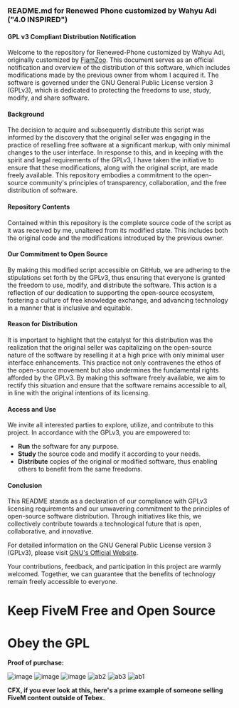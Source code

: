 ### README.md for Renewed Phone customized by Wahyu Adi ("4.0 INSPIRED")

#### GPL v3 Compliant Distribution Notification

Welcome to the repository for Renewed-Phone customized by Wahyu Adi, originally customized by [FjamZoo](https://github.com/Renewed-Scripts/qb-phone). This document serves as an official notification and overview of the distribution of this software, which includes modifications made by the previous owner from whom I acquired it. The software is governed under the GNU General Public License version 3 (GPLv3), which is dedicated to protecting the freedoms to use, study, modify, and share software.

#### Background

The decision to acquire and subsequently distribute this script was informed by the discovery that the original seller was engaging in the practice of reselling free software at a significant markup, with only minimal changes to the user interface. In response to this, and in keeping with the spirit and legal requirements of the GPLv3, I have taken the initiative to ensure that these modifications, along with the original script, are made freely available. This repository embodies a commitment to the open-source community's principles of transparency, collaboration, and the free distribution of software.

#### Repository Contents

Contained within this repository is the complete source code of the script as it was received by me, unaltered from its modified state. This includes both the original code and the modifications introduced by the previous owner.

#### Our Commitment to Open Source

By making this modified script accessible on GitHub, we are adhering to the stipulations set forth by the GPLv3, thus ensuring that everyone is granted the freedom to use, modify, and distribute the software. This action is a reflection of our dedication to supporting the open-source ecosystem, fostering a culture of free knowledge exchange, and advancing technology in a manner that is inclusive and equitable.

#### Reason for Distribution

It is important to highlight that the catalyst for this distribution was the realization that the original seller was capitalizing on the open-source nature of the software by reselling it at a high price with only minimal user interface enhancements. This practice not only contravenes the ethos of the open-source movement but also undermines the fundamental rights afforded by the GPLv3. By making this software freely available, we aim to rectify this situation and ensure that the software remains accessible to all, in line with the original intentions of its licensing.

#### Access and Use

We invite all interested parties to explore, utilize, and contribute to this project. In accordance with the GPLv3, you are empowered to:

- **Run** the software for any purpose.
- **Study** the source code and modify it according to your needs.
- **Distribute** copies of the original or modified software, thus enabling others to benefit from the same freedoms.

#### Conclusion

This README stands as a declaration of our compliance with GPLv3 licensing requirements and our unwavering commitment to the principles of open-source software distribution. Through initiatives like this, we collectively contribute towards a technological future that is open, collaborative, and innovative.

For detailed information on the GNU General Public License version 3 (GPLv3), please visit [GNU's Official Website](https://www.gnu.org/licenses/gpl-3.0.en.html).

Your contributions, feedback, and participation in this project are warmly welcomed. Together, we can guarantee that the benefits of technology remain freely accessible to everyone.

# Keep FiveM Free and Open Source
# Obey the GPL

**Proof of purchase:**

![image](https://github.com/jnccloud/Renewed-Phone-Wahyu-Abi/assets/58707473/7229b745-b945-4e30-9745-b391e2c8b9d2)
![image](https://github.com/jnccloud/Renewed-Phone-Wahyu-Abi/assets/58707473/a60ae863-fb31-48e2-bda8-98d8407f90c3)
![image](https://github.com/jnccloud/Renewed-Phone-Wahyu-Abi/assets/58707473/ca81545f-2b3f-487a-837b-d7f5677c9d00)
![ab2](https://github.com/jnccloud/Renewed-Phone-Wahyu-Abi/assets/58707473/f9a7c7cb-5c89-42a1-8708-24c1277fc686)
![ab3](https://github.com/jnccloud/Renewed-Phone-Wahyu-Abi/assets/58707473/9cdbef1e-1474-46db-92c4-60fef3dd87e4)
![ab1](https://github.com/jnccloud/Renewed-Phone-Wahyu-Abi/assets/58707473/520b6179-aba5-4039-a7b6-69eb70696983)


**CFX, if you ever look at this, here's a prime example of someone selling FiveM content outside of Tebex.**

